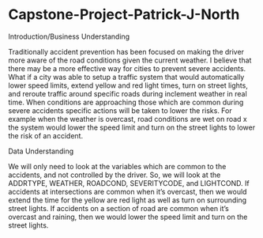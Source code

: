 # Capstone-Project-Patrick-J-North


Introduction/Business Understanding

Traditionally accident prevention has been focused on making the driver more aware of the road conditions given the current weather. I believe that there may be a more effective way for cities to prevent severe accidents. What if a city was able to setup a traffic system that would automatically lower speed limits, extend yellow and red light times, turn on street lights, and reroute traffic around specific roads during inclement weather in real time. When conditions are approaching those which are common during severe accidents specific actions will be taken to lower the risks. For example when the weather is overcast, road conditions are wet on road x the system would lower the speed limit and turn on the street lights to lower the risk of an accident.


Data Understanding


We will only need to look at the variables which are common to the accidents, and not controlled by the driver. So, we will look at the ADDRTYPE, WEATHER, ROADCOND, SEVERITYCODE, and LIGHTCOND. If accidents at intersections are common when it’s overcast, then we would extend the time for the yellow are red light as well as turn on surrounding street lights. If accidents on a section of road are common when it’s overcast and raining, then we would lower the speed limit and turn on the street lights. 

